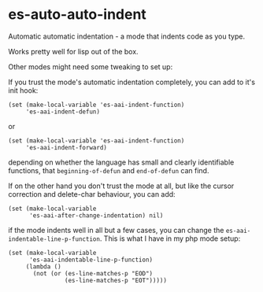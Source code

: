 # es-auto-auto-indent
Automatic automatic indentation - a mode that indents code as you type.

Works pretty well for lisp out of the box.

Other modes might need some tweaking to set up:

If you trust the mode's automatic indentation completely, you can add to it's
init hook:

    (set (make-local-variable 'es-aai-indent-function)
         'es-aai-indent-defun)

or

    (set (make-local-variable 'es-aai-indent-function)
         'es-aai-indent-forward)

depending on whether the language has small and clearly identifiable functions,
that `beginning-of-defun` and `end-of-defun` can find.

If on the other hand you don't trust the mode at all, but like the cursor
correction and delete-char behaviour, you can add:

    (set (make-local-variable
          'es-aai-after-change-indentation) nil)

if the mode indents well in all but a few cases, you can change the
`es-aai-indentable-line-p-function`. This is what I have in my php mode setup:

    (set (make-local-variable
          'es-aai-indentable-line-p-function)
         (lambda ()
           (not (or (es-line-matches-p "EOD")
                    (es-line-matches-p "EOT")))))
